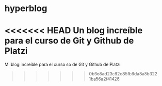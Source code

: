 # hyperblog
<<<<<<< HEAD
Un blog increíble para el curso de Git y Github de Platzi
=======
Mi blog increíble para el curso so de Git y Github de Platzi
>>>>>>> 0b6e8ad23c82c85fb6da8a8b3221ba56a2f41426
